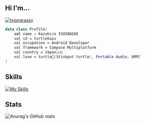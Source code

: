 ## Hi I'm...
[![typograssy](https://typograssy.deno.dev/api?text=turtlekazu)](https://github.com/kawarimidoll/typograssy)

```kotlin
data class Profile(
    val name = Kazuhiro ISHIBASHI
    val id = turtlekazu
    val occupation = Android Developer
    val framework = Compose Multiplatform
    val country = Japan🇯🇵
    val love = turtle🐢(Stinkpot turtle), Portable Audio, UMPC
)
```

## Skills
[![My Skills](https://skillicons.dev/icons?i=kotlin,androidstudio,gradle,ubuntu,raspberrypi,react,nextjs,figma&theme=light)](https://skillicons.dev)

## Stats
![Anurag's GitHub stats](https://github-readme-stats-turtlekazu.vercel.app/api?username=turtlekazu&show_icons=true&theme=radical)
<!--
**turtlekazu/turtlekazu** is a ✨ _special_ ✨ repository because its `README.md` (this file) appears on your GitHub profile.

Here are some ideas to get you started:

- 🔭 I’m currently working on ...
- 🌱 I’m currently learning ...
- 👯 I’m looking to collaborate on ...
- 🤔 I’m looking for help with ...
- 💬 Ask me about ...
- 📫 How to reach me: ...
- 😄 Pronouns: ...
- ⚡ Fun fact: ...
-->
